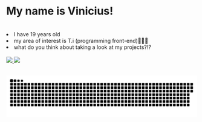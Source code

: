 # My name is Vinicius!
<br>
<li>I have 19 years old</li> 
<li>my area of interest is T.i (programming front-end)👨🏽‍💻</li>
<li>what do you think about taking a look at my projects?⁉</li>
<br>

<div align="left">
  <a href="https://github.com/vyniexec">
  <img height="150em" src="https://github-readme-stats.vercel.app/api?username=vinivazzz&show_icons=true&theme=highcontrast&include_all_commits=true&count_private=true"/>
  <img height="150em" src="https://github-readme-stats.vercel.app/api/top-langs/?username=vinivazzz&layout=compact&langs_count=7&theme=highcontrast"/>
  </div>
  <br/>



![cobrinha](https://github.com/vinivazzz/vinivazzz/blob/main/cobrinha.svg)
